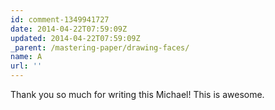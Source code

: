```yaml
---
id: comment-1349941727
date: 2014-04-22T07:59:09Z
updated: 2014-04-22T07:59:09Z
_parent: /mastering-paper/drawing-faces/
name: A
url: ''
---
```


Thank you so much for writing this Michael! This is awesome.
